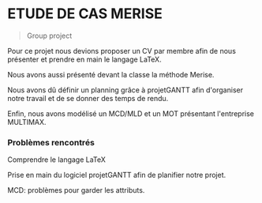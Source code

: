   # ETUDE DE CAS MERISE
> Group project

Pour ce projet nous devions proposer un CV par membre afin de nous présenter et prendre en main le langage LaTeX.

Nous avons aussi présenté devant la classe la méthode Merise.

Nous avons dû définir un planning grâce à projetGANTT afin d'organiser notre travail et de se donner des temps de rendu.

Enfin, nous avons modélisé un MCD/MLD et un MOT présentant l'entreprise MULTIMAX.

### Problèmes rencontrés 
Comprendre le langage LaTeX

Prise en main du logiciel projetGANTT afin de planifier notre projet.

MCD: problèmes pour garder les attributs.

